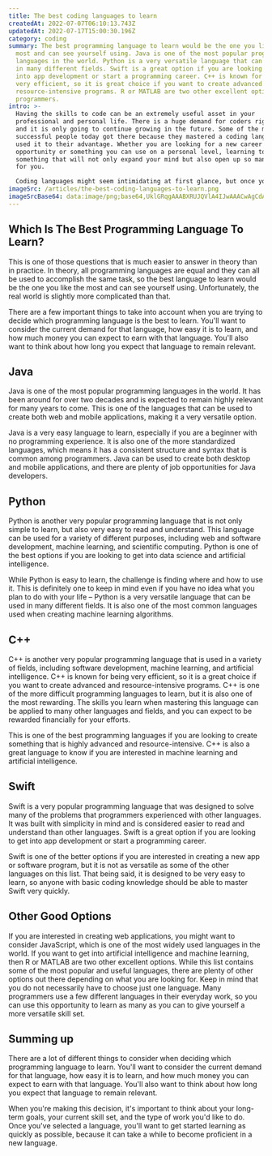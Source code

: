 ```yaml
---
title: The best coding languages to learn
createdAt: 2022-07-07T06:10:13.743Z
updatedAt: 2022-07-17T15:00:30.196Z
category: coding
summary: The best programming language to learn would be the one you like the
  most and can see yourself using. Java is one of the most popular programming
  languages in the world. Python is a very versatile language that can be used
  in many different fields. Swift is a great option if you are looking to get
  into app development or start a programming career. C++ is known for being
  very efficient, so it is great choice if you want to create advanced and
  resource-intensive programs. R or MATLAB are two other excellent options for
  programmers.
intro: >-
  Having the skills to code can be an extremely useful asset in your
  professional and personal life. There is a huge demand for coders right now,
  and it is only going to continue growing in the future. Some of the most
  successful people today got there because they mastered a coding language and
  used it to their advantage. Whether you are looking for a new career
  opportunity or something you can use on a personal level, learning to code is
  something that will not only expand your mind but also open up so many doors
  for you.

  Coding languages might seem intimidating at first glance, but once you get past the initial weirdness of reading something that seems like a foreign language, they are actually fairly straightforward. Even if you have no programming experience whatsoever, this article will give you all the information you need to begin your coder journey and find the perfect coding language for your needs.
imageSrc: /articles/the-best-coding-languages-to-learn.png
imageSrcBase64: data:image/png;base64,UklGRqgAAABXRUJQVlA4IJwAAACwAgCdASoKAAoAAUAmJbACdAabbMRGzactfARks5AA4n/itdXhL/UfKSificGNs/Qv/Lxhvl/H28Lw6DIoeti+4RkyygwQEx4GL/+j4a38bU4Ef1zKJsZhjY9acIeR2hLZU05LJv+5H5TS5UO9+z5Iq9hnipZLzw77Ofd6/J//Dq6c53LYl5511X/5j7RyN+PX/98HXIr7M+kAAAA=
---
```


## Which Is The Best Programming Language To Learn?

This is one of those questions that is much easier to answer in theory than in practice. In theory, all programming languages are equal and they can all be used to accomplish the same task, so the best language to learn would be the one you like the most and can see yourself using. Unfortunately, the real world is slightly more complicated than that.

There are a few important things to take into account when you are trying to decide which programming language is the best to learn. You'll want to consider the current demand for that language, how easy it is to learn, and how much money you can expect to earn with that language. You'll also want to think about how long you expect that language to remain relevant.

## Java

Java is one of the most popular programming languages in the world. It has been around for over two decades and is expected to remain highly relevant for many years to come. This is one of the languages that can be used to create both web and mobile applications, making it a very versatile option.

Java is a very easy language to learn, especially if you are a beginner with no programming experience. It is also one of the more standardized languages, which means it has a consistent structure and syntax that is common among programmers. Java can be used to create both desktop and mobile applications, and there are plenty of job opportunities for Java developers.

## Python

Python is another very popular programming language that is not only simple to learn, but also very easy to read and understand. This language can be used for a variety of different purposes, including web and software development, machine learning, and scientific computing. Python is one of the best options if you are looking to get into data science and artificial intelligence.

While Python is easy to learn, the challenge is finding where and how to use it. This is definitely one to keep in mind even if you have no idea what you plan to do with your life – Python is a very versatile language that can be used in many different fields. It is also one of the most common languages used when creating machine learning algorithms.

## C++

C++ is another very popular programming language that is used in a variety of fields, including software development, machine learning, and artificial intelligence. C++ is known for being very efficient, so it is a great choice if you want to create advanced and resource-intensive programs.
C++ is one of the more difficult programming languages to learn, but it is also one of the most rewarding. The skills you learn when mastering this language can be applied to many other languages and fields, and you can expect to be rewarded financially for your efforts.

This is one of the best programming languages if you are looking to create something that is highly advanced and resource-intensive. C++ is also a great language to know if you are interested in machine learning and artificial intelligence.

## Swift

Swift is a very popular programming language that was designed to solve many of the problems that programmers experienced with other languages. It was built with simplicity in mind and is considered easier to read and understand than other languages. Swift is a great option if you are looking to get into app development or start a programming career.

Swift is one of the better options if you are interested in creating a new app or software program, but it is not as versatile as some of the other languages on this list. That being said, it is designed to be very easy to learn, so anyone with basic coding knowledge should be able to master Swift very quickly.

## Other Good Options

If you are interested in creating web applications, you might want to consider JavaScript, which is one of the most widely used languages in the world. If you want to get into artificial intelligence and machine learning, then R or MATLAB are two other excellent options.
While this list contains some of the most popular and useful languages, there are plenty of other options out there depending on what you are looking for. Keep in mind that you do not necessarily have to choose just one language. Many programmers use a few different languages in their everyday work, so you can use this opportunity to learn as many as you can to give yourself a more versatile skill set.

## Summing up

There are a lot of different things to consider when deciding which programming language to learn. You'll want to consider the current demand for that language, how easy it is to learn, and how much money you can expect to earn with that language. You'll also want to think about how long you expect that language to remain relevant.

When you're making this decision, it's important to think about your long-term goals, your current skill set, and the type of work you'd like to do. Once you've selected a language, you'll want to get started learning as quickly as possible, because it can take a while to become proficient in a new language.
